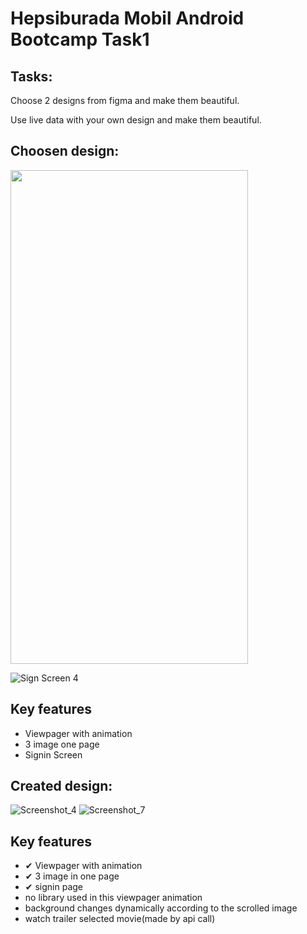 # Hepsiburada Mobil Android Bootcamp Task1

## Tasks:

Choose 2 designs from figma and make them beautiful.

Use live data with your own design and make them beautiful.



## Choosen design:
  <img src="https://user-images.githubusercontent.com/58655582/137186142-4a28b10f-0c29-4905-a694-242cefb120c8.png" width="380" height="790">
 
 ![Sign Screen 4](https://user-images.githubusercontent.com/58655582/137187768-8d14dafe-cfc7-44fb-9227-8aeb935236b6.png)

 
 ## Key features
 
 * Viewpager with animation
 * 3 image one page
 * Signin Screen

## Created design:

![Screenshot_4](https://user-images.githubusercontent.com/58655582/137186640-e0fe7997-162b-48af-a4dc-b27bc85f4431.jpg)
![Screenshot_7](https://user-images.githubusercontent.com/58655582/137188044-2a7cd34e-5613-4346-9f44-6f0c29051c6c.jpg)

 ## Key features
 
 * ✔ Viewpager with animation
 * ✔ 3 image in one page
 * ✔ signin page
 * no library used in this viewpager animation
 * background changes dynamically according to the scrolled image
 * watch trailer selected movie(made by api call)
